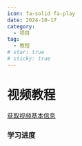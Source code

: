 ```yaml
---
icon: fa-solid fa-play
date: 2024-10-17
category:
  - 项目
tag:
  - 教程
# star: true
# sticky: true
---
```

# 视频教程
<a href='https://api.bilibili.com/x/web-interface/wbi/view?bvid=BV1np4y1C7Yf'>获取视频基本信息</a>

### 学习进度
<BiliBili aid="967612226" cid="257414650" page=68 />